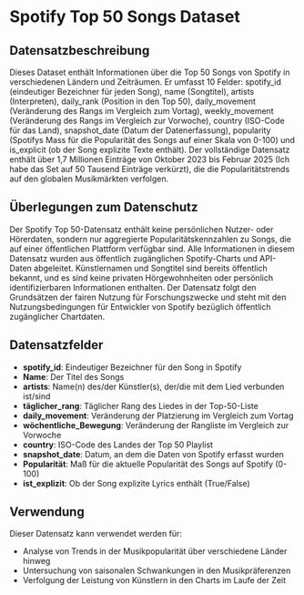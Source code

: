 # Spotify Top 50 Songs Dataset

## Datensatzbeschreibung

Dieses Dataset enthält Informationen über die Top 50 Songs von Spotify in verschiedenen Ländern und Zeiträumen. Er umfasst 10 Felder: spotify_id (eindeutiger Bezeichner für jeden Song), name (Songtitel), artists (Interpreten), daily_rank (Position in den Top 50), daily_movement (Veränderung des Rangs im Vergleich zum Vortag), weekly_movement (Veränderung des Rangs im Vergleich zur Vorwoche), country (ISO-Code für das Land), snapshot_date (Datum der Datenerfassung), popularity (Spotifys Mass für die Popularität des Songs auf einer Skala von 0-100) und is_explicit (ob der Song explizite Texte enthält). Der vollständige Datensatz enthält über 1,7 Millionen Einträge von Oktober 2023 bis Februar 2025 (Ich habe das Set auf 50 Tausend Einträge verkürzt), die die Popularitätstrends auf den globalen Musikmärkten verfolgen. 

## Überlegungen zum Datenschutz

Der Spotify Top 50-Datensatz enthält keine persönlichen Nutzer- oder Hörerdaten, sondern nur aggregierte Popularitätskennzahlen zu Songs, die auf einer öffentlichen Plattform verfügbar sind. Alle Informationen in diesem Datensatz wurden aus öffentlich zugänglichen Spotify-Charts und API-Daten abgeleitet. Künstlernamen und Songtitel sind bereits öffentlich bekannt, und es sind keine privaten Hörgewohnheiten oder persönlich identifizierbaren Informationen enthalten. Der Datensatz folgt den Grundsätzen der fairen Nutzung für Forschungszwecke und steht mit den Nutzungsbedingungen für Entwickler von Spotify bezüglich öffentlich zugänglicher Chartdaten.

## Datensatzfelder

- **spotify_id**: Eindeutiger Bezeichner für den Song in Spotify
- **Name**: Der Titel des Songs
- **artists**: Name(n) des/der Künstler(s), der/die mit dem Lied verbunden ist/sind
- **täglicher_rang**: Täglicher Rang des Liedes in der Top-50-Liste
- **daily_movement**: Veränderung der Platzierung im Vergleich zum Vortag
- **wöchentliche_Bewegung**: Veränderung der Rangliste im Vergleich zur Vorwoche
- **country**: ISO-Code des Landes der Top 50 Playlist
- **snapshot_date**: Datum, an dem die Daten von Spotify erfasst wurden
- **Popularität**: Maß für die aktuelle Popularität des Songs auf Spotify (0-100)
- **ist_explizit**: Ob der Song explizite Lyrics enthält (True/False)


## Verwendung

Dieser Datensatz kann verwendet werden für:
- Analyse von Trends in der Musikpopularität über verschiedene Länder hinweg
- Untersuchung von saisonalen Schwankungen in den Musikpräferenzen
- Verfolgung der Leistung von Künstlern in den Charts im Laufe der Zeit
